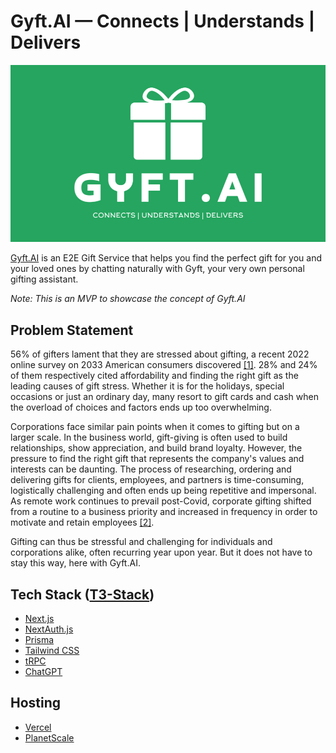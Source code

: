 # Gyft.AI — Connects | Understands | Delivers

![Gyft.AI Full Logo](/public/logo-full.png)

[Gyft.AI](https://gyft-ai.vercel.app/) is an E2E Gift Service that helps you find the perfect gift for you and your loved ones by chatting naturally with Gyft, your very own personal gifting assistant.

*Note: This is an MVP to showcase the concept of Gyft.AI*

## Problem Statement

56% of gifters lament that they are stressed about gifting, a recent 2022 online survey on 2033 American consumers discovered [[1]](https://www.lendingtree.com/credit-cards/study/holiday-gift-stressors/#Methodology). 28% and 24% of them respectively cited affordability and finding the right gift as the leading causes of gift stress. Whether it is for the holidays, special occasions or just an ordinary day, many resort to gift cards and cash when the overload of choices and factors ends up too overwhelming.

Corporations face similar pain points when it comes to gifting but on a larger scale. In the business world, gift-giving is often used to build relationships, show appreciation, and build brand loyalty. However, the pressure to find the right gift that represents the company's values and interests can be daunting. The process of researching, ordering and delivering gifts for clients, employees, and partners is time-consuming, logistically challenging and often ends up being repetitive and impersonal. As remote work continues to prevail post-Covid, corporate gifting shifted from a routine to a business priority and increased in frequency in order to motivate and retain employees [[2]](https://www.giftnow.com/assets/files/Unwrapping-the-American-Corporate-Gifting-Opportunity-Jun-29-2021.pdf).

Gifting can thus be stressful and challenging for individuals and corporations alike, often recurring year upon year. But it does not have to stay this way, here with Gyft.AI.

## Tech Stack ([T3-Stack](https://create.t3.gg/))

- [Next.js](https://nextjs.org)
- [NextAuth.js](https://next-auth.js.org)
- [Prisma](https://prisma.io)
- [Tailwind CSS](https://tailwindcss.com)
- [tRPC](https://trpc.io)
- [ChatGPT](https://platform.openai.com/docs/guides/chat)

## Hosting

- [Vercel](https://vercel.com)
- [PlanetScale](https://planetscale.com)
